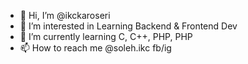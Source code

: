 - 👋 Hi, I’m @ikckaroseri
- 👀 I’m interested in Learning Backend & Frontend Dev
- 🌱 I’m currently learning C, C++, PHP, PHP
- 📫 How to reach me @soleh.ikc fb/ig

<!---
ikckaroseri/ikckaroseri is a ✨ special ✨ repository because its `README.md` (this file) appears on your GitHub profile.
You can click the Preview link to take a look at your changes.
--->
